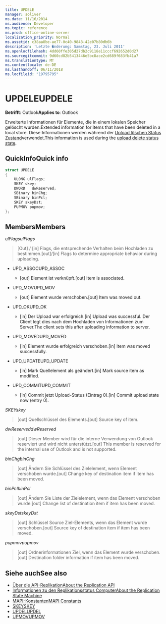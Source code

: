 ```yaml
---
title: UPDELE
manager: soliver
ms.date: 11/16/2014
ms.audience: Developer
ms.topic: reference
ms.prod: office-online-server
localization_priority: Normal
ms.assetid: c38aa8be-ae77-0c40-9843-42e07b80db6b
description: 'Letzte �nderung: Samstag, 23. Juli 2011'
ms.openlocfilehash: 4dd60ffe305d27db2c9118e11cccf692652d0d27
ms.sourcegitcommit: 9d60cd82b5413446e5bc8ace2cd689f683fb41a7
ms.translationtype: MT
ms.contentlocale: de-DE
ms.lasthandoff: 06/11/2018
ms.locfileid: "19795795"
---
```

# <a name="updele"></a><span data-ttu-id="f86a8-103">UPDELE</span><span class="sxs-lookup"><span data-stu-id="f86a8-103">UPDELE</span></span>

<span data-ttu-id="f86a8-104">**Betrifft**: Outlook</span><span class="sxs-lookup"><span data-stu-id="f86a8-104">**Applies to**: Outlook</span></span> 
  
<span data-ttu-id="f86a8-105">Erweiterte Informationen für Elemente, die in einem lokalen Speicher gelöscht wurden.</span><span class="sxs-lookup"><span data-stu-id="f86a8-105">Extended information for items that have been deleted in a local store.</span></span> <span data-ttu-id="f86a8-106">Diese Informationen werden während der [Upload löschen Status Zustand](upload-delete-status-state.md)verwendet.</span><span class="sxs-lookup"><span data-stu-id="f86a8-106">This information is used during the [upload delete status state](upload-delete-status-state.md).</span></span>
  
## <a name="quick-info"></a><span data-ttu-id="f86a8-107">QuickInfo</span><span class="sxs-lookup"><span data-stu-id="f86a8-107">Quick info</span></span>

```cpp
struct UPDELE 
{ 
    ULONG ulFlags; 
    SKEY skey; 
    DWORD   dwReserved; 
    SBinary binChg; 
    SBinary binPcl; 
    SKEY skeyDst; 
    PUPMOV pupmov; 
};
```

## <a name="members"></a><span data-ttu-id="f86a8-108">Members</span><span class="sxs-lookup"><span data-stu-id="f86a8-108">Members</span></span>

<span data-ttu-id="f86a8-109">_ulFlags_</span><span class="sxs-lookup"><span data-stu-id="f86a8-109">_ulFlags_</span></span>
  
> <span data-ttu-id="f86a8-110">[Out] / [in] Flags, die entsprechende Verhalten beim Hochladen zu bestimmen.</span><span class="sxs-lookup"><span data-stu-id="f86a8-110">[out]/[in] Flags to determine appropriate behavior during uploading.</span></span>
    
  - <span data-ttu-id="f86a8-111">UPD_ASSOC</span><span class="sxs-lookup"><span data-stu-id="f86a8-111">UPD_ASSOC</span></span>
    
    - <span data-ttu-id="f86a8-112">[out] Element ist verknüpft.</span><span class="sxs-lookup"><span data-stu-id="f86a8-112">[out] Item is associated.</span></span>
    
  - <span data-ttu-id="f86a8-113">UPD_MOV</span><span class="sxs-lookup"><span data-stu-id="f86a8-113">UPD_MOV</span></span>
    
    - <span data-ttu-id="f86a8-114">[out] Element wurde verschoben.</span><span class="sxs-lookup"><span data-stu-id="f86a8-114">[out] Item was moved out.</span></span>
    
  - <span data-ttu-id="f86a8-115">UPD_OK</span><span class="sxs-lookup"><span data-stu-id="f86a8-115">UPD_OK</span></span> 
    
    - <span data-ttu-id="f86a8-116">[in] Der Upload war erfolgreich.</span><span class="sxs-lookup"><span data-stu-id="f86a8-116">[in] Upload was successful.</span></span> <span data-ttu-id="f86a8-117">Der Client legt dies nach dem Hochladen von Informationen zum Server.</span><span class="sxs-lookup"><span data-stu-id="f86a8-117">The client sets this after uploading information to server.</span></span>
    
  - <span data-ttu-id="f86a8-118">UPD_MOVED</span><span class="sxs-lookup"><span data-stu-id="f86a8-118">UPD_MOVED</span></span>
    
    - <span data-ttu-id="f86a8-119">[in] Element wurde erfolgreich verschoben.</span><span class="sxs-lookup"><span data-stu-id="f86a8-119">[in] Item was moved successfully.</span></span>
    
  - <span data-ttu-id="f86a8-120">UPD_UPDATE</span><span class="sxs-lookup"><span data-stu-id="f86a8-120">UPD_UPDATE</span></span>
    
    - <span data-ttu-id="f86a8-121">[in] Mark Quellelement als geändert.</span><span class="sxs-lookup"><span data-stu-id="f86a8-121">[in] Mark source item as modified.</span></span>
    
  - <span data-ttu-id="f86a8-122">UPD_COMMIT</span><span class="sxs-lookup"><span data-stu-id="f86a8-122">UPD_COMMIT</span></span>
    
    - <span data-ttu-id="f86a8-123">[in] Commit jetzt Upload-Status (Eintrag 0).</span><span class="sxs-lookup"><span data-stu-id="f86a8-123">[in] Commit upload state now (entry 0).</span></span>
    
<span data-ttu-id="f86a8-124">_SKEY_</span><span class="sxs-lookup"><span data-stu-id="f86a8-124">_skey_</span></span>
  
> <span data-ttu-id="f86a8-125">[out] Quellschlüssel des Elements.</span><span class="sxs-lookup"><span data-stu-id="f86a8-125">[out] Source key of item.</span></span>
    
<span data-ttu-id="f86a8-126">_dwReserved_</span><span class="sxs-lookup"><span data-stu-id="f86a8-126">_dwReserved_</span></span>
  
> <span data-ttu-id="f86a8-127">[out] Dieser Member wird für die interne Verwendung von Outlook reserviert und wird nicht unterstützt.</span><span class="sxs-lookup"><span data-stu-id="f86a8-127">[out] This member is reserved for the internal use of Outlook and is not supported.</span></span>
    
<span data-ttu-id="f86a8-128">_binChg_</span><span class="sxs-lookup"><span data-stu-id="f86a8-128">_binChg_</span></span>
  
> <span data-ttu-id="f86a8-129">[out] Ändern Sie Schlüssel des Zielelement, wenn Element verschoben wurde.</span><span class="sxs-lookup"><span data-stu-id="f86a8-129">[out] Change key of destination item if item has been moved.</span></span>
    
<span data-ttu-id="f86a8-130">_binPcl_</span><span class="sxs-lookup"><span data-stu-id="f86a8-130">_binPcl_</span></span>
  
> <span data-ttu-id="f86a8-131">[out] Ändern Sie Liste der Zielelement, wenn das Element verschoben wurde.</span><span class="sxs-lookup"><span data-stu-id="f86a8-131">[out] Change list of destination item if item has been moved.</span></span>
    
<span data-ttu-id="f86a8-132">_skeyDst_</span><span class="sxs-lookup"><span data-stu-id="f86a8-132">_skeyDst_</span></span>
  
> <span data-ttu-id="f86a8-133">[out] Schlüssel Source Ziel-Elements, wenn das Element wurde verschoben.</span><span class="sxs-lookup"><span data-stu-id="f86a8-133">[out] Source key of destination item if item has been moved.</span></span>
    
<span data-ttu-id="f86a8-134">_pupmov_</span><span class="sxs-lookup"><span data-stu-id="f86a8-134">_pupmov_</span></span>
  
> <span data-ttu-id="f86a8-135">[out] Ordnerinformationen Ziel, wenn das Element wurde verschoben.</span><span class="sxs-lookup"><span data-stu-id="f86a8-135">[out] Destination folder information if item has been moved.</span></span>
    
## <a name="see-also"></a><span data-ttu-id="f86a8-136">Siehe auch</span><span class="sxs-lookup"><span data-stu-id="f86a8-136">See also</span></span>

- [<span data-ttu-id="f86a8-137">Über die API-Replikation</span><span class="sxs-lookup"><span data-stu-id="f86a8-137">About the Replication API</span></span>](about-the-replication-api.md) 
- [<span data-ttu-id="f86a8-138">Informationen zu den Replikationsstatus Computer</span><span class="sxs-lookup"><span data-stu-id="f86a8-138">About the Replication State Machine</span></span>](about-the-replication-state-machine.md)
- [<span data-ttu-id="f86a8-139">MAPI-Konstanten</span><span class="sxs-lookup"><span data-stu-id="f86a8-139">MAPI Constants</span></span>](mapi-constants.md)
- [<span data-ttu-id="f86a8-140">SKEY</span><span class="sxs-lookup"><span data-stu-id="f86a8-140">SKEY</span></span>](skey.md)
- [<span data-ttu-id="f86a8-141">UPDEL</span><span class="sxs-lookup"><span data-stu-id="f86a8-141">UPDEL</span></span>](updel.md)
- [<span data-ttu-id="f86a8-142">UPMOV</span><span class="sxs-lookup"><span data-stu-id="f86a8-142">UPMOV</span></span>](upmov.md)

